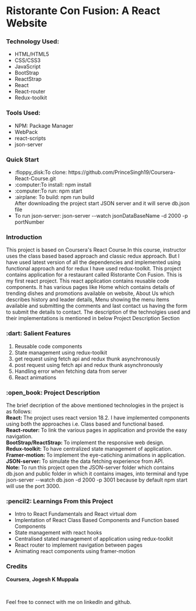 <h1>Ristorante Con Fusion: A React Website</h1>

<h3>Technology Used:</h3>
<ul>
  <li>HTML/HTML5</li>
  <li>CSS/CSS3</li>
  <li>JavaScript</li>
  <li>BootStrap</li>
  <li>ReactStrap</li>
  <li>React</li>
  <li>React-router</li>
  <li>Redux-toolkit</li>
</ul>
<h3>Tools Used:</h3>
<ul>
  <li>NPM: Package Manager</li>
  <li>WebPack</li>
  <li>react-scripts</li>
  <li>json-server</li>
</ul>

<h3>Quick Start</h3>
<ul>
<li><span>:floppy_disk:</span>To clone: https://github.com/PrinceSingh19/Coursera-React-Course.git </li>
<li><span>:computer:</span>To install: npm install </li>
<li><span>:computer:</span>To run: npm start </li>
<li>:airplane: To build: npm run build</li>
<caption>After downloading the project start JSON server and it will serve db.json file</caption>
<li>To run json-server: json-server --watch jsonDataBaseName -d 2000 -p portNumber  </li>
</ul>

<h3>Introduction</h3>
<p>This project is based on Coursera's React Course.In this course, instructor uses the class based based approach and classic redux approach. But I have used latest version of all the dependencies and implemented using functional approach and for redux I have used redux-toolkit. This project contains application for a restaurant called Ristorante Con Fusion. This is my first react project. This react application contains reusable code components. It has various pages like Home which contains details of trending dishes and promotions available on website, About Us which describes history and leader details, Menu showing the menu items available and submitting the comments and last contact us having the form to submit the details to contact. The description of the technolgies used and their implementations is mentioned in below Project Description Section</p>

<h3>:dart: Salient Features </h3>
<ol>
    <li>Reusable code components</li>
    <li>State management using redux-toolkit</li>
    <li>get request using fetch api and redux thunk asynchronously</li>
    <li>post request using fetch api and redux thunk asynchronously</li>
    <li>Handling error when fetching data from server</li>
    <li>React animations</li>
</ol>

<h3>:open_book: Project Description</h3>
<p> The brief decription of the above mentioned technologies in the project is as follows:<br>
<b>React: </b> The project uses react version 18.2. I have implemented components using both the approaches i.e. Class based and functional based.<br>
<b>React-router: </b> To link the various pages in application and provide the easy navigation. <br>
<b>BootStrap/ReactStrap: </b> To implement the responsive web design.<br>
<b>Redux-toolkit: </b> To have centralized state management of application.<br>
<b>Framer-motion: </b> To implement the eye-catiching animations in application. <br>
<b>JSON-server: </b> To simulate the data fetching experience from API. <br>
<strong>Note: </strong>To run this project open the JSON-server folder which contains db.json and public folder in which it contains images, into terminal and type json-server --watch db.json -d 2000 -p 3001 because by default npm start will use the port 3000.
</p>

<h3>:pencil2: Learnings From this Project</h3>
<ul>
<li>Intro to React Fundamentals and React virtual dom</li>
<li>Implentation of React Class Based Components and Function based Components</li>
<li>State management with react hooks</li>
<li>Centralised stated management of application using redux-toolkit</li>
<li>React router to implement navigation between pages</li>
<li>Animating react components using framer-motion</li>
</ul>

<h3>Credits</h3>
<p><strong>Coursera</strong>, <strong>Jogesh K Muppala</strong></p>
<br>
<p>Feel free to connect with me on linkedIn and github.<p>
